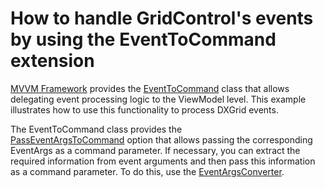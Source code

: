 # How to handle GridControl's events by using the EventToCommand extension


<p><a href="https://documentation.devexpress.com/#WPF/CustomDocument15112">MVVM Framework</a> provides the <a href="https://documentation.devexpress.com/#WPF/clsDevExpressMvvmUIEventToCommandtopic">EventToCommand</a> class that allows delegating event processing logic to the ViewModel level. This example illustrates how to use this functionality to process DXGrid events.</p>
<p>The EventToCommand class provides the <a href="https://documentation.devexpress.com/#WPF/DevExpressMvvmUIEventToCommand_PassEventArgsToCommandtopic">PassEventArgsToCommand</a> option that allows passing the corresponding EventArgs as a command parameter. If necessary, you can extract the required information from event arguments and then pass this information as a command parameter. To do this, use the <a href="https://documentation.devexpress.com/#WPF/DevExpressMvvmUIEventToCommand_EventArgsConvertertopic">EventArgsConverter</a>.</p>

<br/>


